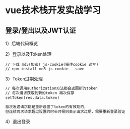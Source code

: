 # vue技术栈开发实战学习

## 登录/登出以及JWT认证

1）后端代码概览

2）登录以及Token处理

```javascrpit
// 下载 md5(加密) js-cookie(操作cookie 读写)
// npm install md5 js-cookie --save
```

3）Token过期处理

```txt
// 每次调用authorization方法都会返回新的token
// 每次请求获取到新的token 再次保存
setToken(res.data.token)

每次发送请求都是重新设置了token的有效期的，
但连续两次请求超过设置的时长时候则表示请求过期，需要重新登录验证
```

4）退出登录